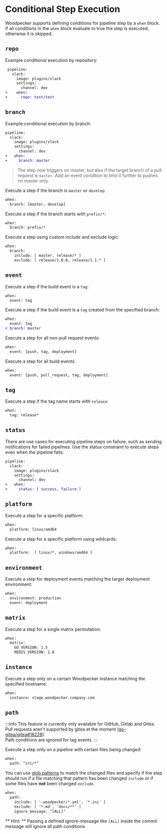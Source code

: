 # Conditional Step Execution

Woodpecker supports defining conditions for pipeline step by a `when` block. If all conditions in the `when` block evaluate to true the step is executed, otherwise it is skipped.

## `repo`

Example conditional execution by repository:

```diff
 pipeline:
   slack:
     image: plugins/slack
     settings:
       channel: dev
+    when:
+      repo: test/test
```

## `branch`

Example conditional execution by branch:

```diff
pipeline:
  slack:
    image: plugins/slack
    settings:
      channel: dev
+   when:
+     branch: master
```

> The step now triggers on master, but also if the target branch of a pull request is `master`. Add an event condition to limit it further to pushes on master only.

Execute a step if the branch is `master` or `develop`:

```diff
when:
  branch: [master, develop]
```

Execute a step if the branch starts with `prefix/*`:

```diff
when:
  branch: prefix/*
```

Execute a step using custom include and exclude logic:

```diff
when:
  branch:
    include: [ master, release/* ]
    exclude: [ release/1.0.0, release/1.1.* ]
```

## `event`

Execute a step if the build event is a `tag`:

```diff
when:
  event: tag
```

Execute a step if the build event is a `tag` created from the specified branch:

```diff
when:
  event: tag
+ branch: master
```

Execute a step for all non-pull request events:

```diff
when:
  event: [push, tag, deployment]
```

Execute a step for all build events:

```diff
when:
  event: [push, pull_request, tag, deployment]
```

## `tag`

Execute a step if the tag name starts with `release`:

```diff
when:
  tag: release*
```

## `status`

There are use cases for executing pipeline steps on failure, such as sending notifications for failed pipelines. Use the status constraint to execute steps even when the pipeline fails:

```diff
pipeline:
  slack:
    image: plugins/slack
    settings:
      channel: dev
+   when:
+     status: [ success, failure ]
```

## `platform`

Execute a step for a specific platform:

```diff
when:
  platform: linux/amd64
```

Execute a step for a specific platform using wildcards:

```diff
when:
  platform:  [ linux/*, windows/amd64 ]
```

## `environment`

Execute a step for deployment events matching the target deployment environment:

```diff
when:
  environment: production
  event: deployment
```

## `matrix`

Execute a step for a single matrix permutation:

```diff
when:
  matrix:
    GO_VERSION: 1.5
    REDIS_VERSION: 2.8
```

## `instance`

Execute a step only on a certain Woodpecker instance matching the specified hostname:

```diff
when:
  instance: stage.woodpecker.company.com
```

## `path`

:::info
This feature is currently only available for GitHub, Gitlab and Gitea.
Pull requests aren't supported by gitea at the moment ([go-gitea/gitea#18228](https://github.com/go-gitea/gitea/pull/18228)).  
Path conditions are ignored for tag events.
:::

Execute a step only on a pipeline with certain files being changed:

```diff
when:
  path: "src/*"
```

You can use [glob patterns](https://github.com/bmatcuk/doublestar#patterns) to match the changed files and specify if the step should run if a file matching that pattern has been changed `include` or if some files have **not** been changed `exclude`.

```diff
when:
  path:
    include: [ '.woodpecker/*.yml', '*.ini' ]
    exclude: [ '*.md', 'docs/**' ]
    ignore_message: "[ALL]"
```

** Hint: ** Passing a defined ignore-message like `[ALL]` inside the commit message will ignore all path conditions.
